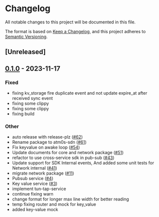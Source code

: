 # Changelog
All notable changes to this project will be documented in this file.

The format is based on [Keep a Changelog](https://keepachangelog.com/en/1.0.0/),
and this project adheres to [Semantic Versioning](https://semver.org/spec/v2.0.0.html).

## [Unreleased]

## [0.1.0](https://github.com/8xFF/atm0s-sdn/releases/tag/atm0s-sdn-key-value-v0.1.0) - 2023-11-17

### Fixed
- fixing kv_storage fire duplicate event and not update expire_at after received sync event
- fixing some clippy
- fixing some clippy
- fixing build

### Other
- auto release with release-plz ([#62](https://github.com/8xFF/atm0s-sdn/pull/62))
- Rename package to atm0s-sdn ([#61](https://github.com/8xFF/atm0s-sdn/pull/61))
- Fix keyvalue on awake loop ([#54](https://github.com/8xFF/atm0s-sdn/pull/54))
- Update documents for core and network package ([#51](https://github.com/8xFF/atm0s-sdn/pull/51))
- refactor to use cross-service sdk in pub-sub ([#43](https://github.com/8xFF/atm0s-sdn/pull/43))
- Update support for SDK Internal events, And added some unit tests for Network internal ([#41](https://github.com/8xFF/atm0s-sdn/pull/41))
- migrate network package ([#11](https://github.com/8xFF/atm0s-sdn/pull/11))
- Pubsub service ([#4](https://github.com/8xFF/atm0s-sdn/pull/4))
- Key value service ([#3](https://github.com/8xFF/atm0s-sdn/pull/3))
- implement tun-tap-service
- continue fixing warn
- change format for longer max line width for better reading
- temp fixing router and mock for key_value
- added key-value mock
